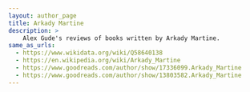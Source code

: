 ```yaml
---
layout: author_page
title: Arkady Martine
description: >
    Alex Gude's reviews of books written by Arkady Martine.
same_as_urls:
  - https://www.wikidata.org/wiki/Q58640138
  - https://en.wikipedia.org/wiki/Arkady_Martine
  - https://www.goodreads.com/author/show/17336099.Arkady_Martine
  - https://www.goodreads.com/author/show/13803582.Arkady_Martine
---
```

